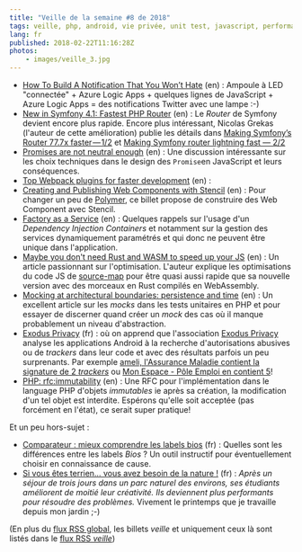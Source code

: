 ```yaml
---
title: "Veille de la semaine #8 de 2018"
tags: veille, php, android, vie privée, unit test, javascript, performances, web components, webpack, symfony, serverless
lang: fr
published: 2018-02-22T11:16:28Z
photos:
    - images/veille_3.jpg
---
```

* [How To Build A Notification That You Won’t Hate](https://hackernoon.com/how-to-build-a-notification-that-you-wont-hate-62bfaec722f1) (en)&nbsp;: Ampoule à LED &quot;connectée&quot; + Azure Logic Apps + quelques lignes de JavaScript + Azure Logic Apps = des notifications Twitter avec une lampe :-)
* [New in Symfony 4.1: Fastest PHP Router](http://symfony.com/blog/new-in-symfony-4-1-fastest-php-router) (en)&nbsp;: Le *Router* de Symfony devient encore plus rapide. Encore plus intéressant, Nicolas Grekas (l'auteur de cette amélioration) publie les détails dans [Making Symfony’s Router 77.7x faster — 1/2](https://medium.com/@nicolas.grekas/making-symfonys-router-77-7x-faster-1-2-958e3754f0e1) et [Making Symfony router lightning fast — 2/2](https://medium.com/@nicolas.grekas/making-symfony-router-lightning-fast-2-2-19281dcd245b)
* [Promises are not neutral enough](https://staltz.com/promises-are-not-neutral-enough.html) (en)&nbsp;: Une discussion intéressante sur les choix techniques dans le design des `Promise`en JavaScript et leurs conséquences.
* [Top Webpack plugins for faster development](https://codeburst.io/top-webpack-plugins-for-faster-development-a2f6accb7a3e) (en)&nbsp;: 
* [Creating and Publishing Web Components with Stencil](https://www.twilio.com/blog/2018/02/creating-and-publishing-web-components-with-stencil.html) (en)&nbsp;: Pour changer un peu de [Polymer](/tag/polymer), ce billet propose de construire des Web Component avec Stencil.
* [Factory as a Service](https://blog.nikolaposa.in.rs/2018/02/16/factory-as-a-service/) (en)&nbsp;: Quelques rappels sur l'usage d'un *Dependency Injection Containers* et notamment sur la gestion des services dynamiquement paramétrés et qui donc ne peuvent être unique dans l'application.
* [Maybe you don't need Rust and WASM to speed up your JS](http://mrale.ph/blog/2018/02/03/maybe-you-dont-need-rust-to-speed-up-your-js.html) (en)&nbsp;: Un article passionnant sur l'optimisation. L'auteur explique les optimisations du code JS de [source-map](https://github.com/mozilla/source-map) pour être quasi aussi rapide que sa nouvelle version avec des morceaux en Rust compilés en WebAssembly.
* [Mocking at architectural boundaries: persistence and time](https://matthiasnoback.nl/2018/02/mocking-at-architectural-boundaries-persistence-and-time/) (en)&nbsp;: Un excellent article sur les *mocks* dans les tests unitaires en PHP et pour essayer de discerner quand créer un *mock* des cas où il manque probablement un niveau d'abstraction.
* [Exodus Privacy](https://tkpx.wordpress.com/2018/02/18/exodus-privacy/) (fr)&nbsp;: où on apprend que l'association [Exodus Privacy](https://exodus-privacy.eu.org/) analyse les applications Android à la recherche d'autorisations abusives ou de *trackers* dans leur code et avec des résultats parfois un peu surprenants. Par exemple [ameli, l'Assurance Maladie contient la signature de 2 *trackers*](https://reports.exodus-privacy.eu.org/reports/65/) ou [Mon Espace - Pôle Emploi en contient 5](https://reports.exodus-privacy.eu.org/reports/109/)!
* [PHP: rfc:immutability](https://wiki.php.net/rfc/immutability) (en)&nbsp;: Une RFC pour l'implémentation dans le language PHP d'objets *immutables* ie après sa création, la modification d'un tel objet est interdite. Espérons qu'elle soit acceptée (pas forcément en l'état), ce serait super pratique!

Et un peu hors-sujet&nbsp;:

* [Comparateur : mieux comprendre les labels bios](http://www.lemonde.fr/les-decodeurs/visuel/2017/01/18/comparateur-mieux-comprendre-les-labels-bios_5064859_4355770.html) (fr)&nbsp;: Quelles sont les différences entre les labels *Bios*&nbsp;? Un outil instructif pour éventuellement choisir en connaissance de cause.
* [Si vous êtes terrien… vous avez besoin de la nature !](https://theconversation.com/si-vous-etes-terrien-vous-avez-besoin-de-la-nature-85728) (fr)&nbsp;: *Après un séjour de trois jours dans un parc naturel des environs, ses étudiants améliorent de moitié leur créativité. Ils deviennent plus performants pour résoudre des problèmes.* Vivement le printemps que je travaille depuis mon jardin ;-)

(En plus du [flux RSS global](/rss.xml), les billets *veille*
et uniquement ceux là sont listés dans le [flux RSS *veille*](/rss/veille.xml))
